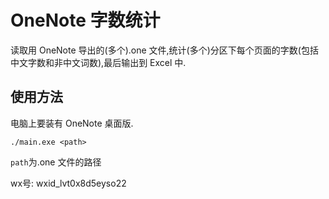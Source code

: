 # OneNote 字数统计

读取用 OneNote 导出的(多个).one 文件,统计(多个)分区下每个页面的字数(包括中文字数和非中文词数),最后输出到 Excel 中.

## 使用方法

电脑上要装有 OneNote 桌面版.

```shell
./main.exe <path>
```

`path`为.one 文件的路径

wx号: wxid_lvt0x8d5eyso22